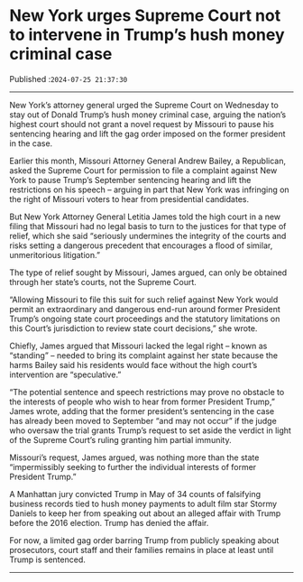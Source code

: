 # New York urges Supreme Court not to intervene in Trump’s hush money criminal case

Published :`2024-07-25 21:37:30`

---

New York’s attorney general urged the Supreme Court on Wednesday to stay out of Donald Trump’s hush money criminal case, arguing the nation’s highest court should not grant a novel request by Missouri to pause his sentencing hearing and lift the gag order imposed on the former president in the case.

Earlier this month, Missouri Attorney General Andrew Bailey, a Republican, asked the Supreme Court for permission to file a complaint against New York to pause Trump’s September sentencing hearing and lift the restrictions on his speech – arguing in part that New York was infringing on the right of Missouri voters to hear from presidential candidates.

But New York Attorney General Letitia James told the high court in a new filing that Missouri had no legal basis to turn to the justices for that type of relief, which she said “seriously undermines the integrity of the courts and risks setting a dangerous precedent that encourages a flood of similar, unmeritorious litigation.”

The type of relief sought by Missouri, James argued, can only be obtained through her state’s courts, not the Supreme Court.

“Allowing Missouri to file this suit for such relief against New York would permit an extraordinary and dangerous end-run around former President Trump’s ongoing state court proceedings and the statutory limitations on this Court’s jurisdiction to review state court decisions,” she wrote.

Chiefly, James argued that Missouri lacked the legal right – known as “standing” – needed to bring its complaint against her state because the harms Bailey said his residents would face without the high court’s intervention are “speculative.”

“The potential sentence and speech restrictions may prove no obstacle to the interests of people who wish to hear from former President Trump,” James wrote, adding that the former president’s sentencing in the case has already been moved to September “and may not occur” if the judge who oversaw the trial grants Trump’s request to set aside the verdict in light of the Supreme Court’s ruling granting him partial immunity.

Missouri’s request, James argued, was nothing more than the state “impermissibly seeking to further the individual interests of former President Trump.”

A Manhattan jury convicted Trump in May of 34 counts of falsifying business records tied to hush money payments to adult film star Stormy Daniels to keep her from speaking out about an alleged affair with Trump before the 2016 election. Trump has denied the affair.

For now, a limited gag order barring Trump from publicly speaking about prosecutors, court staff and their families remains in place at least until Trump is sentenced.

---

